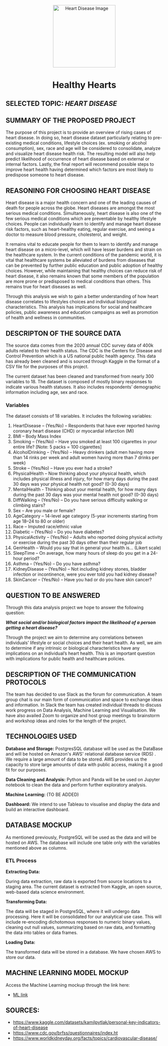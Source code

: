 <p align="center">
  <img width="200" src="https://github.com/ahmadelbaba/savetheplanet/blob/798f6d8877437b69c68fbe998806e1250be0823f/images/hearthealth.png" alt="Heart Disease Image">
</p>

<h1 align="center">Healthy Hearts</h1>

## **SELECTED TOPIC**: **_HEART DISEASE_**

## **SUMMARY OF THE PROPOSED PROJECT**

The purpose of this project is to provide an overview of rising cases of heart disease. In doing so, heart disease dataset particularly relating to pre-existing medical conditions, lifestyle choices (ex. smoking or alcohol consumption), sex, race and age will be considered to consolidate, analyze and visualize heart disease health risk. The resulting model will also help predict likelihood of occurrence of heart disease based on external or internal factors. Lastly, the final report will recommend possible steps to improve heart health having determined which factors are most likely to predispose someone to heart disease. 

## **REASONING FOR CHOOSING HEART DISEASE**

Heart disease is a major health concern and one of the leading causes of death for people across the globe. Heart diseases are amongst the most serious medical conditions. Simultaneously, heart disease is also one of the few serious medical conditions which are preventable by healthy lifestyle choices. People can individually learn to identify and manage heart disease risk factors, such as heart-healthy eating, regular exercise, and seeing a doctor to measure blood pressure, cholesterol, and weight. 

It remains vital to educate people for them to learn to identify and manage heart disease on a micro-level, which will have lesser burdens and strain on the healthcare system. In the current conditions of the pandemic world, it is vital that healthcare systems be alleviated of burdens from diseases that can be prevented by further public education and public adoption of healthy choices. However, while maintaining that healthy choices can reduce risk of heart disease, it also remains known that some members of the population are more prone or predisposed to medical conditions than others. This remains true for heart diseases as well. 

Through this analysis we wish to gain a better understanding of how heart disease correlates to lifestyles choices and individual biological characteristics. This analysis has implications for social and healthcare policies, public awareness and education campaigns as well as promotion of health and wellness in communities. 

## **DESCRIPTON OF THE SOURCE DATA** 

The source data comes from the 2020 annual CDC survey data of 400k adults related to their health status. The CDC is the Centers for Disease and Control Prevention which is a US national public health agency. This data has already been cleaned and is sourced through Kaggle in the format of a CSV file for the purposes of this project. 

The current dataset has been cleaned and transformed from nearly 300 variables to 18. The dataset is composed of mostly binary responses to indicate various health statuses. It also includes respondents’ demographic information including age, sex and race. 

### Variables

The dataset consists of 18 variables. It includes the following variables: 
1.	HeartDisease – (Yes/No) – Respondents that have ever reported having coronary heart disease (CHD) or myocardial infarction (MI)
2.	BMI – Body Mass Index
3.	Smoking – (Yes/No) – Have you smoked at least 100 cigarettes in your entire life? [Note: 5 packs = 100 cigarettes]
4.	AlcoholDrinking – (Yes/No) – Heavy drinkers (adult men having more than 14 rinks per week and adult women having more than 7 drinks per week) 
5.	Stroke – (Yes/No) – Have you ever had a stroke?
6.	PhysicalHealth – Now thinking about your physical health, which includes physical illness and injury, for how many days during the past 30 days was your physical health not good? (0-30 days)
7.	MentalHealth	- Thinking about your mental health, for how many days during the past 30 days was your mental health not good? (0-30 days)
8.	DiffWalking – (Yes/No) –  Do you have serious difficulty walking or climbing stairs?
9.	Sex – Are you male or female?
10.	AgeCategory – 14-level age category (5-year increments starting from age 18–24 to 80 or older) 
11.	Race – Imputed race/ethnic value 
12.	Diabetic – (Yes/No) – Do you have diabetes?
13.	PhysicalActivity – (Yes/No) – Adults who reported doing physical activity or exercise during the past 30 days other than their regular job
14.	GenHealth – Would you say that in general your health is... (Likert scale)
15.	SleepTime – On average, how many hours of sleep do you get in a 24-hour period?
16.	Asthma – (Yes/No) – Do you have asthma?
17.	KidneyDisease – (Yes/No) – Not including kidney stones, bladder infection or incontinence, were you ever told you had kidney disease?
18.	SkinCancer – (Yes/No) – Have you had or do you have skin cancer?

## **QUESTION TO BE ANSWERED** 

Through this data analysis project we hope to answer the following question: 

**_What social and/or biological factors impact the likelihood of a person getting a heart disease?_**

Through the project we aim to determine any correlations between individuals’ lifestyle or social choices and their heart health. As well, we aim to determine if any intrinsic or biological characteristics have any implications on an individual’s heart health. This is an important question with implications for public health and healthcare policies. 

## **DESCRIPTION OF THE COMMUNICATION PROTOCOLS**

The team has decided to use Slack as the forum for communication. A team group chat is our main form of communication and space to exchange ideas and information. In Slack the team has created individual threads to discuss work progress on Data Analysis, Machine Learning and Visualisation. We have also availed Zoom to organize and host group meetings to brainstorm and workshop ideas and roles for the length of the project. 

## **TECHNOLOGIES USED**

**Database and Storage:**
PostgresSQL database will be used as the DataBase and will be hosted on Amazon's AWS' relational database service (RDS) . We require a large amount of data to be stored. AWS provides us the capacity to store large amounts of data with public access, making it a good fit for our purposes.

**Data Cleaning and Analysis:**
Python and Panda will be be used on Jupyter notebook to clean the data and perform further exploratory analysis. 

**Machine Learning:**
(TO BE ADDED)

**Dashboard:**
We intend to use Tableau to visualise and display the data and build an interactive dashboard. 

## **DATABASE MOCKUP**

As mentioned previously, PostgreSQL will be used as the data and will be hosted on AWS. The database will include one table only with the variables mentioned above as columns. 

### ETL Process 

**Extracting Data:** 

During data extraction, raw data is exported from source locations to a staging area. The current dataset is extracted from Kaggle, an open source, web-based data science environment.

**Transforming Data:** 

The data will be staged in PostgreSQL, where it will undergo data processing. Here it will be consolidated for our analytical use case. This will include re-encoding dichotomous responses to numeric binary values, cleaning out null values, summarizing based on raw data, and formatting the data into tables or data frames. 

**Loading Data:**

The transformed data will be stored in a database. We have chosen AWS to store our data. 


## **MACHINE LEARNING MODEL MOCKUP** 

Access the Machine Learning mockup through the link here: 

-	[ML link]()


## SOURCES:
-	https://www.kaggle.com/datasets/kamilpytlak/personal-key-indicators-of-heart-disease
-	https://www.cdc.gov/brfss/questionnaires/index.ht
-	https://www.worldkidneyday.org/facts/topics/cardiovascular-disease/

